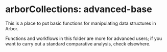 # arborCollections: advanced-base
This is a place to put basic functions for manipulating data structures in Arbor.

Functions and workflows in this folder are more for advanced users; if you want to carry out a standard comparative
analysis, check elsewhere.
